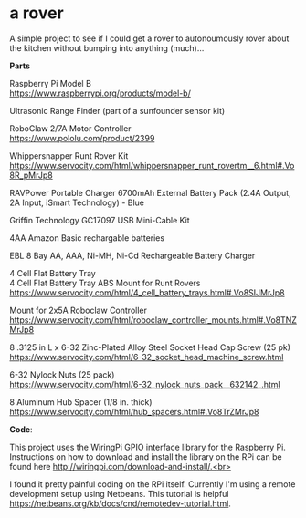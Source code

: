 # a rover
A simple project to see if I could get a rover to autonoumously rover about the kitchen without bumping into anything (much)...

<b>Parts</b>

Raspberry Pi Model B<br>
https://www.raspberrypi.org/products/model-b/

Ultrasonic Range Finder
(part of a sunfounder sensor kit)

RoboClaw 2/7A Motor Controller <br>
https://www.pololu.com/product/2399

Whippersnapper Runt Rover Kit <br>
https://www.servocity.com/html/whippersnapper_runt_rovertm__6.html#.Vo8R_pMrJp8

RAVPower Portable Charger 6700mAh External Battery Pack (2.4A Output, 2A Input, iSmart Technology) - Blue <br>

Griffin Technology GC17097 USB Mini-Cable Kit<br>

4AA Amazon Basic rechargable batteries<br> 

EBL 8 Bay AA, AAA, Ni-MH, Ni-Cd Rechargeable Battery Charger<br>

4 Cell Flat Battery Tray<br>
4 Cell Flat Battery Tray ABS Mount for Runt Rovers<br>
https://www.servocity.com/html/4_cell_battery_trays.html#.Vo8SIJMrJp8

Mount for 2x5A Roboclaw Controller<br>
https://www.servocity.com/html/roboclaw_controller_mounts.html#.Vo8TNZMrJp8

8 .3125 in L x 6-32 Zinc-Plated Alloy Steel Socket Head Cap Screw (25 pk)<br>
https://www.servocity.com/html/6-32_socket_head_machine_screw.html

6-32 Nylock Nuts (25 pack)<br>
https://www.servocity.com/html/6-32_nylock_nuts_pack__632142_.html

8 Aluminum Hub Spacer (1/8 in. thick)<br>
https://www.servocity.com/html/hub_spacers.html#.Vo8TrZMrJp8<br>


<b>Code</b>:

This project uses the WiringPi GPIO interface library for the Raspberry Pi. Instructions on how to download and install the library on the RPi can be found here http://wiringpi.com/download-and-install/.<br>

I found it pretty painful coding on the RPi itself. Currently I'm using a remote development setup using Netbeans. This tutorial is helpful https://netbeans.org/kb/docs/cnd/remotedev-tutorial.html.
